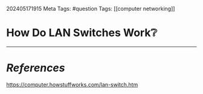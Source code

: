 202405171915
Meta Tags: #question 
Tags: [[computer networking]]

# How Do LAN Switches Work❔






---
# *References*
https://computer.howstuffworks.com/lan-switch.htm